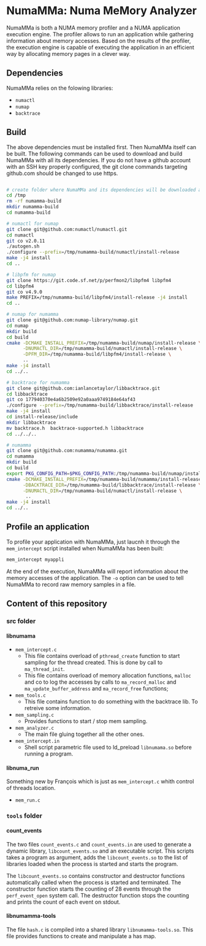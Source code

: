 # NumaMMa: Numa MeMory Analyzer 

NumaMMa is both a NUMA memory profiler and a NUMA application execution engine. The profiler allows to run an application while gathering information about memory accesses. Based on the results of the profiler, the execution engine is capable of executing the application in an efficient way by allocating memory pages in a clever way.

## Dependencies

NumaMMa relies on the folowing libraries:

- `numactl`
- `numap`
- `backtrace`

## Build

The above dependencies must be installed first. Then NumaMMa itself can be built. The following commands can be used to download and build NumaMMa with all its dependencies. If you do not have a github account with an SSH key properly configured, the git clone commands targeting github.com should be changed to use https.

```bash

# create folder where NumaMMa and its dependencies will be downloaded and built
cd /tmp
rm -rf numamma-build
mkdir numamma-build
cd numamma-build

# numactl for numap
git clone git@github.com:numactl/numactl.git
cd numactl
git co v2.0.11
./autogen.sh
./configure --prefix=/tmp/numamma-build/numactl/install-release
make -j4 install
cd ..

# libpfm for numap
git clone https://git.code.sf.net/p/perfmon2/libpfm4 libpfm4
cd libpfm4
git co v4.9.0
make PREFIX=/tmp/numamma-build/libpfm4/install-release -j4 install
cd ..

# numap for numamma
git clone git@github.com:numap-library/numap.git
cd numap
mkdir build
cd build
cmake -DCMAKE_INSTALL_PREFIX=/tmp/numamma-build/numap/install-release \
      -DNUMACTL_DIR=/tmp/numamma-build/numactl/install-release \
      -DPFM_DIR=/tmp/numamma-build/libpfm4/install-release \
      ..
make -j4 install
cd ../..

# backtrace for numamma
git clone git@github.com:ianlancetaylor/libbacktrace.git
cd libbacktrace
git co 177940370e4a6b2509e92a0aaa9749184e64af43
./configure --prefix=/tmp/numamma-build/libbacktrace/install-release
make -j4 install
cd install-release/include
mkdir libbacktrace
mv backtrace.h  backtrace-supported.h libbacktrace
cd ../../..

# numamma
git clone git@github.com:numamma/numamma.git
cd numamma
mkdir build
cd build
export PKG_CONFIG_PATH=$PKG_CONFIG_PATH:/tmp/numamma-build/numap/install-release/lib/pkgconfig
cmake -DCMAKE_INSTALL_PREFIX=/tmp/numamma-build/numamma/install-release \
      -DBACKTRACE_DIR=/tmp/numamma-build/libbacktrace/install-release \
      -DNUMACTL_DIR=/tmp/numamma-build/numactl/install-release \
       ..
make -j4 install
cd ../..

```

## Profile an application

To profile your application with NumaMMa, just laucnh it through the `mem_intercept` script installed when NumaMMa has been built:

```bash
mem_intercept myappli      
```

At the end of the execution, NumaMMa will report information about the memory accesses of the application. The `-o` option can be used to tell NumaMMa to record raw memory samples in a file.

## Content of this repository

### src folder

#### libnumama

- `mem_intercept.c`
  + This file contains overload  of `pthread_create` function to start
    sampling  for the  thread  created.  This is  done  by  call  to
    `ma_thread_init`.
  +  This  file  contains  overload of  memory  allocation  functions,
    `malloc` and co to log the accesses by calls to `ma_record_malloc`
    and `ma_update_buffer_address` and `ma_record_free` functions;
- `mem_tools.c`
  + This  file contains  function to do  something with  the backtrace
    lib. To retreive some information.
- `mem_sampling.c`
  + Provides functions to start / stop mem sampling.
- `mem_analyzer.c`
  + The main file gluing together all the other ones.
- `mem_intercept.in` 
  + Shell  script parametric  file  used  to ld_preload  `libnumama.so`
    before running a program.

#### libnuma_run

Something new  by François  which is  just as  `mem_intercept.c` whith
control of threads location.

- `mem_run.c`

### `tools` folder

#### count_events

The  two  files `count_events.c`  and  `count_events.in`  are used  to
generate  a dynamic  library, `libcount_events.so`  and an  executable
script.   This  scripts   takes  a  program  as   argument,  adds  the
`libcount_events.so` to the list of  libraries loaded when the process
is started and starts the program.

The `libcount_events.so` contains constructor and destructor functions
automatically called when  the process is started  and terminated. The
constructor  function starts  the counting  of 28  events through  the
`perf_event_open`  system call.   The  destructor  function stops  the
counting and prints the count of each event on stdout.

#### libnumamma-tools

The   file    `hash.c`   is    compiled   into   a    shared   library
`libnumamma-tools.so`.  This file  provides  functions  to create  and
manipulate a has map.
